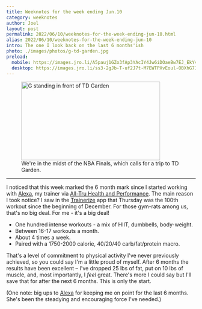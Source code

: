 ```yaml
---
title: Weeknotes for the week ending Jun.10
category: weeknotes
author: Joel
layout: post
permalink: 2022/06/10/weeknotes-for-the-week-ending-jun-10.html
alias: 2022/06/10/weeknotes-for-the-week-ending-jun-10
intro: The one I look back on the last 6 months'ish
photo: ./images/photos/g-td-garden.jpg
preload:
  mobile: https://images.jro.li/A5pauj1GZo3fAp3YAcIY4Jw6iDOaeBw7EJ_EkYvlvig/rs:fill:738:/czM6Ly93d3ctam9l/bG9saXZlaXJhLWNv/bS9pbWFnZXMvcGhv/dG9zL2ctdGQtZ2Fy/ZGVuLmpwZw.jpg
  desktop: https://images.jro.li/ss3-2gJb-T-uf2J7t-M7EWTPXvEoul-OBXhG7I-rUhM/rs:fill:1214:/czM6Ly93d3ctam9l/bG9saXZlaXJhLWNv/bS9pbWFnZXMvcGhv/dG9zL2ctdGQtZ2Fy/ZGVuLmpwZw.jpg
---
```


<figure class="photo-with-caption">
  <picture>
    <source srcset="{% imgproxy_url path: "/images/photos/g-td-garden.jpg", resizing_type: 'fill', width: 1344 %}"
      media="(min-width: 413px)" />
    <img src="{% imgproxy_url path: "/images/photos/g-td-garden.jpg", resizing_type: 'fill', width: 738 %}"
      alt="G standing in front of TD Garden"
      width="369"
      height="208" />
  </picture>

  <figcaption>
    We're in the midst of the NBA Finals, which calls for a trip to TD Garden.
  </figcaption>
</figure>

***

I noticed that this week marked the 6 month mark since I started working with [Alexa](https://www.instagram.com/alexammay/), my trainer via [All-Tru Health and Performance](https://www.instagram.com/alltru_hp/). The main reason I took notice? I saw in the [Trainerize](https://www.trainerize.com/) app that Thursday was the 100th workout since the beginning of December. For those gym-rats among us, that's no big deal. For me - it's a big deal!

* One hundred intense workouts - a mix of HIIT, dumbbells, body-weight.
* Between 16-17 workouts a month.
* About 4 times a week.
* Paired with a 1750-2000 calorie, 40/20/40 carb/fat/protein macro.

That's a level of commitment to physical activity I've never previously achieved, so you could say I'm a little proud of myself. After 6 months the results have been excellent – I've dropped 25 lbs of fat, put on 10 lbs of muscle, and, most importantly, I *feel* great. There's more I could say but I'll save that for after the next 6 months. This is only the start.

(One note: big ups to [Alexa](https://www.instagram.com/alexammay/) for keeping me on point for the last 6 months. She's been the steadying and encouraging force I've needed.)
